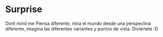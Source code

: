 # Surprise
Dont mind me
Piensa diferente, mira el mundo desde una perspectiva diferente, imagina las diferentes variantes y puntos de vista. Diviertete :D
